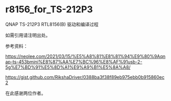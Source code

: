 # r8156_for_TS-212P3
QNAP TS-212P3 RTL8156(B) 驱动和编译过程

如需引用请注明出处。

参考资料：

https://neolee.com/2021/03/15/%E5%A8%81%E8%81%94%E9%80%9Aqnap-ts-453bmini%E8%87%AA%E7%BC%96%E8%AF%91usb-2-5g%E7%BD%91%E5%8D%A1%E9%A9%B1%E5%8A%A8/

https://gist.github.com/RikshaDriver/0388ba3f38f89eb975ebb0b915860ec2

在此感谢两位作者。
